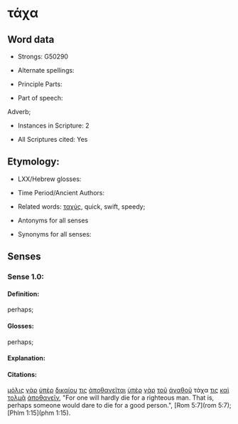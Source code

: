 # τάχα

<!-- Status: S2=NeedsFinalCheck -->
<!-- Lexica used for edits: BDAG, FFM, LN, A-S -->

## Word data

* Strongs: G50290

* Alternate spellings:

* Principle Parts: 

* Part of speech: 

Adverb;

* Instances in Scripture: 2

* All Scriptures cited: Yes

## Etymology:  

* LXX/Hebrew glosses: 

* Time Period/Ancient Authors: 

* Related words: [ταχύς](../G50360/01.md), quick, swift, speedy;

* Antonyms for all senses

* Synonyms for all senses: 

## Senses 

### Sense 1.0:

#### Definition: 

perhaps;

#### Glosses:

perhaps;

#### Explanation:

#### Citations:

[μόλις](../G34330/01.md) [γὰρ](../G10630/01.md) [ὑπὲρ](../G52280/01.md) [δικαίου](../G13420/01.md) [τις](../G51000/01.md) [ἀποθανεῖται](../G05990/01.md) [ὑπὲρ](../G52280/01.md) [γὰρ](../G10630/01.md) [τοῦ](../G35880/01.md) [ἀγαθοῦ](../G00180/01.md) τάχα [τις](../G51000/01.md) [καὶ](../G25320/01.md) [τολμᾷ](../G51110/01.md) [ἀποθανεῖν](../G05990/01.md), 
"For one will hardly die for a righteous man. That is, perhaps someone would dare to die for a good person.", 
[Rom 5:7](rom 5:7);  [Phlm 1:15](phm 1:15).
